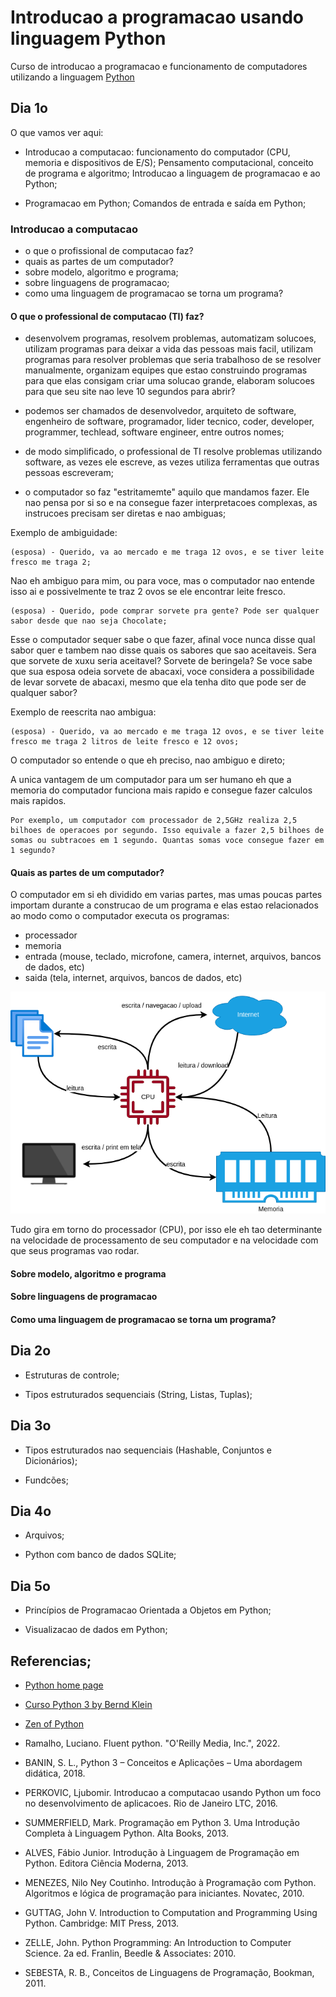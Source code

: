 # Introducao a programacao usando linguagem Python

Curso de introducao a programacao e funcionamento de computadores utilizando a linguagem [Python](https://www.python.org/)

## Dia 1o

O que vamos ver aqui:

- Introducao a computacao: funcionamento do computador (CPU, memoria e dispositivos de E/S); Pensamento computacional, conceito de programa e algoritmo; Introducao a linguagem de programacao e ao Python;

- Programacao em Python; Comandos de entrada e saída em Python;

### Introducao a computacao

- o que o profissional de computacao faz?
- quais as partes de um computador?
- sobre modelo, algoritmo e programa;
- sobre linguagens de programacao;
- como uma linguagem de programacao se torna um programa?

#### O que o professional de computacao (TI) faz?

- desenvolvem programas, resolvem problemas, automatizam solucoes, utilizam programas para deixar a vida das pessoas mais facil, utilizam programas para resolver problemas que seria trabalhoso de se resolver manualmente, organizam equipes que estao construindo programas para que elas consigam criar uma solucao grande, elaboram solucoes para que seu site nao leve 10 segundos para abrir?

- podemos ser chamados de desenvolvedor, arquiteto de software, engenheiro de software, programador, lider tecnico, coder, developer, programmer, techlead, software engineer, entre outros nomes;

- de modo simplificado, o professional de TI resolve problemas utilizando software, as vezes ele escreve, as vezes utiliza ferramentas que outras pessoas escreveram;

- o computador so faz "estritamemte" aquilo que mandamos fazer. Ele nao pensa por si so e na consegue fazer interpretacoes complexas, as instrucoes precisam ser diretas e nao ambiguas;

Exemplo de ambiguidade:

```
(esposa) - Querido, va ao mercado e me traga 12 ovos, e se tiver leite fresco me traga 2;
```

Nao eh ambiguo para mim, ou para voce, mas o computador nao entende isso ai e possivelmente te traz 2 ovos se ele encontrar leite fresco.

```
(esposa) - Querido, pode comprar sorvete pra gente? Pode ser qualquer sabor desde que nao seja Chocolate;
```

Esse o computador sequer sabe o que fazer, afinal voce nunca disse qual sabor quer e tambem nao disse quais os sabores que sao aceitaveis. Sera que sorvete de xuxu seria aceitavel? Sorvete de beringela? Se voce sabe que sua esposa odeia sorvete de abacaxi, voce considera a possibilidade de levar sorvete de abacaxi, mesmo que ela tenha dito que pode ser de qualquer sabor?

Exemplo de reescrita nao ambigua:

```
(esposa) - Querido, va ao mercado e me traga 12 ovos, e se tiver leite fresco me traga 2 litros de leite fresco e 12 ovos;
```

O computador so entende o que eh preciso, nao ambiguo e direto;

A unica vantagem de um computador para um ser humano eh que a memoria do computador funciona mais rapido e consegue fazer calculos mais rapidos.

```
Por exemplo, um computador com processador de 2,5GHz realiza 2,5 bilhoes de operacoes por segundo. Isso equivale a fazer 2,5 bilhoes de somas ou subtracoes em 1 segundo. Quantas somas voce consegue fazer em 1 segundo?
```

#### Quais as partes de um computador?

O computador em si eh dividido em varias partes, mas umas poucas partes importam durante a construcao de um programa e elas estao relacionados ao modo como o computador executa os programas:

- processador
- memoria
- entrada (mouse, teclado, microfone, camera, internet, arquivos, bancos de dados, etc)
- saida (tela, internet, arquivos, bancos de dados, etc)

![computador](./images/computer.png)

Tudo gira em torno do processador (CPU), por isso ele eh tao determinante na velocidade de processamento de seu computador e na velocidade com que seus programas vao rodar.



#### Sobre modelo, algoritmo e programa

#### Sobre linguagens de programacao

#### Como uma linguagem de programacao se torna um programa?



## Dia 2o

- Estruturas de controle;

- Tipos estruturados sequenciais (String, Listas, Tuplas);

## Dia 3o

- Tipos estruturados nao sequenciais (Hashable, Conjuntos e Dicionários);

- Fundcões;

## Dia 4o

- Arquivos;

- Python com banco de dados SQLite;

## Dia 5o

- Princípios de Programacao Orientada a Objetos em Python;

- Visualizacao de dados em Python;


## Referencias;

- [Python home page](https://www.python.org/)

- [Curso Python 3 by Bernd Klein](https://python-course.eu/python-tutorial/)

- [Zen of Python](https://peps.python.org/pep-0020/)

- Ramalho, Luciano. Fluent python. "O'Reilly Media, Inc.", 2022.

- BANIN, S. L., Python 3 – Conceitos e Aplicações – Uma abordagem didática, 2018.

- PERKOVIC, Ljubomir. Introducao a computacao usando Python um foco no desenvolvimento de aplicacoes. Rio de Janeiro LTC, 2016.

- SUMMERFIELD, Mark. Programação em Python 3. Uma Introdução Completa à Linguagem Python. Alta Books, 2013.

- ALVES, Fábio Junior. Introdução à Linguagem de Programação em Python. Editora Ciência Moderna, 2013.

- MENEZES, Nilo Ney Coutinho. Introdução à Programação com Python. Algoritmos e lógica de programação para iniciantes. Novatec, 2010.

- GUTTAG, John V. Introduction to Computation and Programming Using Python. Cambridge: MIT Press, 2013.

- ZELLE, John. Python Programming: An Introduction to Computer Science. 2a ed. Franlin, Beedle & Associates: 2010.

- SEBESTA, R. B., Conceitos de Linguagens de Programação, Bookman, 2011.
